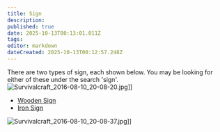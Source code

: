 ```yaml
---
title: Sign
description: 
published: true
date: 2025-10-13T00:13:01.011Z
tags: 
editor: markdown
dateCreated: 2025-10-13T00:12:57.248Z
---
```


There are two types of sign, each shown below. You may be looking for
either of these under the search 'sign'.
![Survivalcraft_2016-08-10_20-08-20.jpg](Survivalcraft_2016-08-10_20-08-20.jpg
"Survivalcraft_2016-08-10_20-08-20.jpg")\]\]

  - [Wooden Sign](Wooden_Sign "wikilink")
  - [Iron Sign](Iron_Sign "wikilink")

![Survivalcraft_2016-08-10_20-08-37.jpg](Survivalcraft_2016-08-10_20-08-37.jpg
"Survivalcraft_2016-08-10_20-08-37.jpg")\]\]